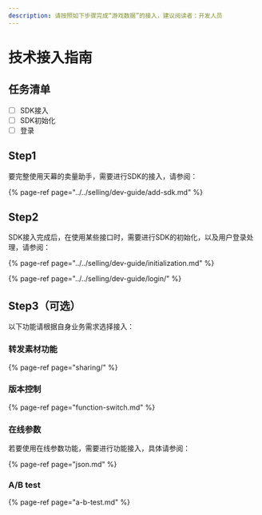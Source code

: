 ```yaml
---
description: 请按照如下步骤完成“游戏数据”的接入，建议阅读者：开发人员
---
```


# 技术接入指南

## 任务清单

* [ ] SDK接入
* [ ] SDK初始化
* [ ] 登录

## Step1 <a id="step1"></a>

要完整使用天幕的卖量助手，需要进行SDK的接入，请参阅：

{% page-ref page="../../selling/dev-guide/add-sdk.md" %}

## Step2 <a id="step2"></a>

SDK接入完成后，在使用某些接口时，需要进行SDK的初始化，以及用户登录处理，请参阅：

{% page-ref page="../../selling/dev-guide/initialization.md" %}

{% page-ref page="../../selling/dev-guide/login/" %}

## Step3（可选）

以下功能请根据自身业务需求选择接入：

### 转发素材功能

{% page-ref page="sharing/" %}

### 版本控制

{% page-ref page="function-switch.md" %}

### 在线参数

若要使用在线参数功能，需要进行功能接入，具体请参阅：

{% page-ref page="json.md" %}

### A/B test

{% page-ref page="a-b-test.md" %}

